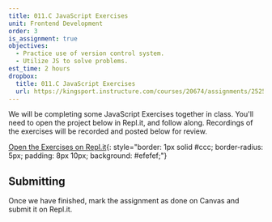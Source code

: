 ```yaml
---
title: 011.C JavaScript Exercises
unit: Frontend Development
order: 3
is_assignment: true
objectives:
  - Practice use of version control system.
  - Utilize JS to solve problems.
est_time: 2 hours
dropbox:
  title: 011.C JavaScript Exercises
  url: https://kingsport.instructure.com/courses/20674/assignments/252533
---
```


We will be completing some JavaScript Exercises together in class. You'll need to open the project below in Repl.it, and follow along. Recordings of the exercises will be recorded and posted below for review.

[Open the Exercises on Repl.it](https://repl.it/team/dbcs/011-Frontend-DevelopmentJavascript-Exercises){: style="border: 1px solid #ccc; border-radius: 5px; padding: 8px 10px; background: #efefef;"}

## Submitting

Once we have finished, mark the assignment as done on Canvas and submit it on Repl.it.
